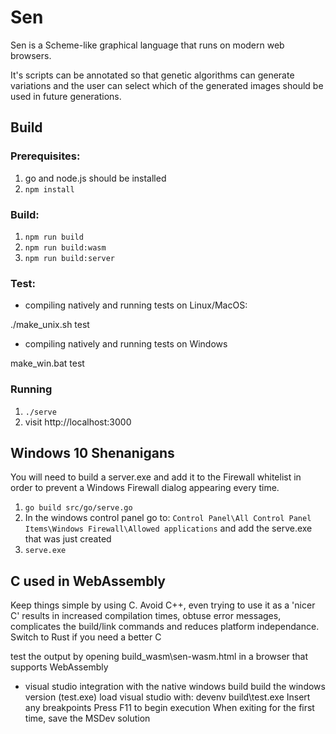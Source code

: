 # Sen

Sen is a Scheme-like graphical language that runs on modern web browsers.

It's scripts can be annotated so that genetic algorithms can generate variations and the user can select which of the generated images should be used in future generations.

## Build

### Prerequisites:

1. go and node.js should be installed
2. `npm install`

### Build:

1. `npm run build`
2. `npm run build:wasm`
3. `npm run build:server`

### Test:

* compiling natively and running tests on Linux/MacOS:

./make_unix.sh test

* compiling natively and running tests on Windows

make_win.bat test


### Running

1. `./serve`
2. visit http://localhost:3000

## Windows 10 Shenanigans

You will need to build a server.exe and add it to the Firewall whitelist in order to prevent a Windows Firewall dialog appearing every time.

1. `go build src/go/serve.go`
2. In the windows control panel go to:
   `Control Panel\All Control Panel Items\Windows Firewall\Allowed applications`
   and add the serve.exe that was just created
3. `serve.exe`

## C used in WebAssembly

Keep things simple by using C.
Avoid C++, even trying to use it as a 'nicer C' results in increased compilation times, obtuse error messages, complicates the build/link commands and reduces platform independance.
Switch to Rust if you need a better C

test the output by opening build_wasm\sen-wasm.html in a browser that supports WebAssembly

* visual studio integration with the native windows build
  build the windows version (test.exe)
  load visual studio with: devenv build\test.exe
  Insert any breakpoints
  Press F11 to begin execution
  When exiting for the first time, save the MSDev solution
